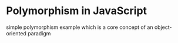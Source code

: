 # Polymorphism in JavaScript
 simple polymorphism example which is a core concept of an object-oriented paradigm
